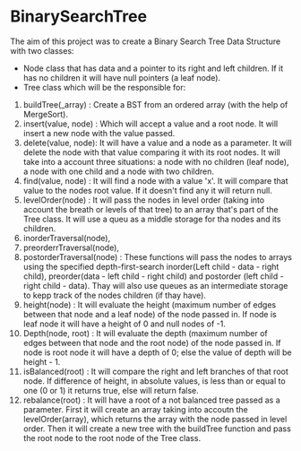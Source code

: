 # BinarySearchTree
The aim of this project was to create a Binary Search Tree Data Structure with two classes:
- Node class that has data and a pointer to its right and left children. If it has no children it will have null pointers (a leaf node).
- Tree class which will be the responsible for:
1. buildTree(_array) : Create a BST from an ordered array (with the help of MergeSort).
2. insert(value, node) : Which will accept a value and a root node. It will insert a new node with the value passed.
3. delete(value, node): It will have a value and a node as a parameter. It will delete the node with that value comparing it with its root nodes. It will take into a account three situations: a node with no children (leaf node), a node with one child and a node with two children.
4. find(value, node) : It will find a node with a value 'x'. It will compare that value to the nodes root value. If it doesn't find any it will return null.
5. levelOrder(node) : It will pass the nodes in level order (taking into account the breath or levels of that tree) to an array that's part of the Tree class. It will use a queu as a middle storage for tha nodes and its children.
6. inorderTraversal(node),
7. preorderrTraversal(node),
8. postorderTraversal(node) : These functions will pass the nodes to arrays using the specified depth-first-search inorder(Left child - data - right child), preorder(data - left child - right child) and postorder (left child - right child - data). Thay will also use queues as an intermediate storage to kepp track of the nodes children (if thay have).
9. height(node) : It will evaluate the height (maximum number of edges between that node and a leaf node) of the node passed in. If node is leaf node it will have a height of 0 and null nodes of -1.
10. Depth(node, root) : It will evaluate the depth (maximum number of edges between that node and the root node) of the node passed in. If node is root node it will have a depth of 0; else the value of depth will be height - 1.
11. isBalanced(root) : It will compare the right and left branches of that root node. If difference of height, in absolute values, is less than or equal to one (0 or 1) it returns true, else will return false.
12. rebalance(root) : It will have a root of a not balanced tree passed as a parameter. First it will create an array taking into accoutn the levelOrder(array), which returns the array with the node passed in level order. Then it will create a new tree with the buildTree function and pass the root node to the root node of the Tree class. 
